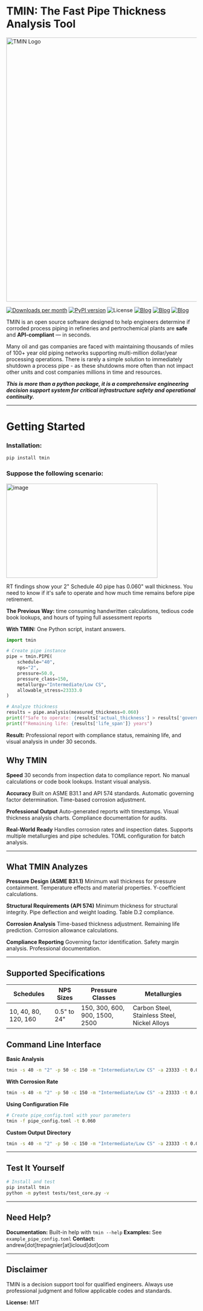 # TMIN: The Fast Pipe Thickness Analysis Tool

<p align="left">
  <img src="https://github.com/user-attachments/assets/52007543-8109-44ff-845e-c6a809a89a38" alt="TMIN Logo" width="700" />
</p>

[![Downloads per month](https://pepy.tech/badge/tmin/month)](https://pepy.tech/project/tmin)
[![PyPI version](https://badge.fury.io/py/tmin.svg)](https://badge.fury.io/py/tmin)
![License](https://img.shields.io/pypi/l/tmin)
[![Blog](https://img.shields.io/badge/Updates-blog-purple)](https://your-blog-link.com)
[![Blog](https://img.shields.io/badge/dev-wiki-gold)](https://[your-blog-link.com](https://github.com/AndrewTrepagnier/tmin/wiki))
[![Blog](https://img.shields.io/badge/Important-DesignDoc-pink)](https://your-blog-link.com)

TMIN is an open source software designed to help engineers determine if corroded process piping in refineries and pertrochemical plants are **safe** and **API-compliant** — in seconds.

Many oil and gas companies are faced with maintaining thousands of miles of 100+ year old piping networks supporting multi-million dollar/year processing operations. There is rarely a simple solution to immediately shutdown a process pipe - as these shutdowns more often than not impact other units and cost companies millions in time and resources.

***This is more than a python package, it is a comprehensive engineering decision support system for critical infrastructure safety and operational continuity.***

---

# Getting Started

### Installation:

```bash
pip install tmin
```


### Suppose the following scenario:

   <img width="400" height="250" alt="image" src="https://github.com/user-attachments/assets/1f87dcb1-7d17-4c25-888b-6d9131098ec0"/>



RT findings show your 2" Schedule 40 pipe has 0.060" wall thickness. You need to know if it's safe to operate and how much time remains before pipe retirement.




**The Previous Way:** time consuming handwritten calculations, tedious code book lookups, and hours of typing full assessment reports

**With TMIN:** One Python script, instant answers.

```python
import tmin

# Create pipe instance
pipe = tmin.PIPE(
    schedule="40",
    nps="2", 
    pressure=50.0,
    pressure_class=150,
    metallurgy="Intermediate/Low CS",
    allowable_stress=23333.0
)

# Analyze thickness
results = pipe.analysis(measured_thickness=0.060)
print(f"Safe to operate: {results['actual_thickness'] > results['governing_thickness']}")
print(f"Remaining life: {results['life_span']} years")
```

**Result:** Professional report with compliance status, remaining life, and visual analysis in under 30 seconds.


## Why TMIN

**Speed**
30 seconds from inspection data to compliance report. No manual calculations or code book lookups. Instant visual analysis.

**Accuracy**
Built on ASME B31.1 and API 574 standards. Automatic governing factor determination. Time-based corrosion adjustment.

**Professional Output**
Auto-generated reports with timestamps. Visual thickness analysis charts. Compliance documentation for audits.

**Real-World Ready**
Handles corrosion rates and inspection dates. Supports multiple metallurgies and pipe schedules. TOML configuration for batch analysis.

---

## What TMIN Analyzes

**Pressure Design (ASME B31.1)**
Minimum wall thickness for pressure containment. Temperature effects and material properties. Y-coefficient calculations.

**Structural Requirements (API 574)**
Minimum thickness for structural integrity. Pipe deflection and weight loading. Table D.2 compliance.

**Corrosion Analysis**
Time-based thickness adjustment. Remaining life prediction. Corrosion allowance calculations.

**Compliance Reporting**
Governing factor identification. Safety margin analysis. Professional documentation.

---

## Supported Specifications

| Schedules | NPS Sizes | Pressure Classes | Metallurgies |
|-----------|-----------|------------------|--------------|
| 10, 40, 80, 120, 160 | 0.5" to 24" | 150, 300, 600, 900, 1500, 2500 | Carbon Steel, Stainless Steel, Nickel Alloys |


## Command Line Interface

**Basic Analysis**
```bash
tmin -s 40 -n "2" -p 50 -c 150 -m "Intermediate/Low CS" -a 23333 -t 0.060
```

**With Corrosion Rate**
```bash
tmin -s 40 -n "2" -p 50 -c 150 -m "Intermediate/Low CS" -a 23333 -t 0.060 -r 10 -y 2023
```

**Using Configuration File**
```bash
# Create pipe_config.toml with your parameters
tmin -f pipe_config.toml -t 0.060
```

**Custom Output Directory**
```bash
tmin -s 40 -n "2" -p 50 -c 150 -m "Intermediate/Low CS" -a 23333 -t 0.060 -o ./my_reports
```

---

## Test It Yourself

```bash
# Install and test
pip install tmin
python -m pytest tests/test_core.py -v
```

---

## Need Help?

**Documentation:** Built-in help with `tmin --help`
**Examples:** See `example_pipe_config.toml`
**Contact:** andrew[dot]trepagnier[at]icloud[dot]com

---

## Disclaimer

TMIN is a decision support tool for qualified engineers. Always use professional judgment and follow applicable codes and standards.

**License:** MIT




